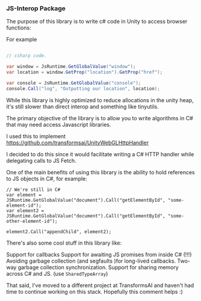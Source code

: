 ### JS-Interop Package

The purpose of this library is to write c# code in Unity to access browser functions:

For example 

```csharp

// csharp code.

var window = JsRuntime.GetGlobalValue("window");
var location = window.GetProp("location").GetProp("href");

var console = JsRuntime.GetGlobalValue("console");
console.Call("log", "Outputting our location", location);
```

While this library is highly optimized to reduce allocations in the unity heap, it's still slower than direct interop and something like tinyutils.

The primary objective of the library is to allow you to write algorithms in C# that may need access Javascript libraries.

I used this to implement https://github.com/transformsai/UnityWebGLHttpHandler

I decided to do this since it would facilitate writing a C# HTTP handler while delegating calls to JS Fetch. 

One of the main benefits of using this library is the ability to hold references to JS objects in C#, for example:

```
// We're still in C#
var element =  JSRuntime.GetGlobalValue("document").Call("getElementById", "some-element-id");
var element2 =  JSRuntime.GetGlobalValue("document").Call("getElementById", "some-other-element-id");

element2.Call("appendChild", element2);
```

There's also some cool stuff in this library like:

Support for callbacks
Support for awaiting JS promises from inside C# (!!!)
Avoiding garbage collection (and segfaults )for long-lived callbacks.
Two-way garbage collection synchronization.
Support for sharing memory across C# and JS. (use `SharedTypeArray`)

That said, I've moved to a different project at TransformsAI and haven't had time to continue working on this stack. Hopefully this comment helps :)
